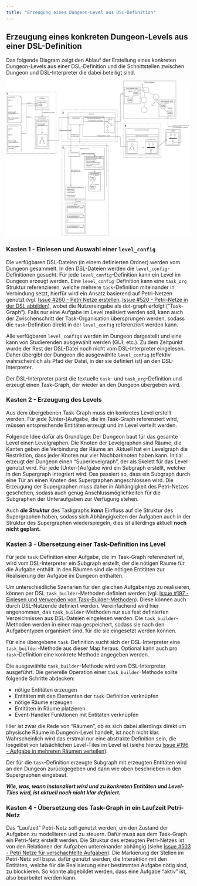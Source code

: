 ```yaml
---
title: "Erzeugung eines Dungeon-Level aus DSL-Definition"
---
```


## Erzeugung eines konkreten Dungeon-Levels aus einer DSL-Definition

Das folgende Diagram zeigt den Ablauf der Erstellung eines konkreten Dungeon-Levels aus
einer DSL-Definition und die Schnittstellen zwischen Dungeon und DSL-Interpreter die dabei
beteiligt sind.

![Überblick](img/system_overview.png)

### Kasten 1 - Einlesen und Auswahl einer `level_config`

Die verfügbaren DSL-Dateien (in einem definierten Ordner) werden vom Dungeon gesammelt. In
den DSL-Dateien werden die `level_config`-Definitionen gesucht. Für jede
`level_config`-Definition kann ein Level im Dungeon erzeugt werden. Eine
`level_config`-Definition kann eine `task_org` Struktur referenzieren, welche mehrere
`task`-Definition miteinander in Verbindung setzt, hierfür wird ein Ansatz basierend auf
Petri-Netzen genutzt (vgl. [Issue #260 - Petri Netze
erstellen](https://github.com/Programmiermethoden/Dungeon/issues/260), [Issue #520 -
Petri-Netze in der DSL
abbilden](https://github.com/Programmiermethoden/Dungeon/issues/260)), wobei die
Nutzereingabe als dot-graph erfolgt (“Task-Graph”). Falls nur eine Aufgabe im Level
realisiert werden soll, kann auch der Zwischenschritt der Task-Organisation übersprungen
werden, sodass die `task`-Definition direkt in der `level_config` referenziert werden kann.

Alle verfügbaren `level_config`s werden im Dungeon dargestellt und eine kann von
Studierenden ausgewählt werden (GUI, etc.). Zu dem Zeitpunkt wurde der Rest der DSL-Datei
noch nicht vom DSL-Interpreter eingelesen. Daher übergibt der Dungeon die ausgewählte
`level_config` (effektiv wahrscheinlich als Pfad der Datei, in der sie definiert ist) an den
DSL-Interpreter.

Der DSL-Interpreter parst die textuelle `task`- und `task_org`-Definition und erzeugt einen
Task-Graph, der wieder an den Dungeon übergeben wird.

### Kasten 2 - Erzeugung des Levels

Aus dem übergebenen Task-Graph muss ein konkretes Level erstellt werden. Für jede
(Unter-)Aufgabe, die im Task-Graph referenziert wird, müssen entsprechende Entitäten erzeugt
und im Level verteilt werden.

Folgende Idee dafür als Grundlage: Der Dungeon baut für das gesamte Level einen
Levelgraphen. Die Knoten der Levelgraphen sind Räume, die Kanten geben die Verbindung der
Räume an. Aktuell hat ein Levelgraph die Restriktion, dass jeder Knoten nur vier
Nachbarknoten haben kann. Initial erzeugt der Dungeon einen “Superlevelgraph”, der als
Skelett für das Level genutzt wird. Für jede (Unter-)Aufgabe wird ein Subgraph erstellt,
welcher in den Supergraph integriert wird. Das passiert so, dass ein Subgraph durch eine Tür
an einen Knoten des Supergraphen angeschlossen wird. Die Erzeugung der Supergraphen muss
daher in Abhängigkeit des Petri-Netzes geschehen, sodass auch genug Anschlussmöglichkeiten
für die Subgraphen der Unteraufgaben zur Verfügung stehen.

Auch ***die Struktur*** des Taskgraphs ***kann*** Einfluss auf die Struktur des
Supergraphen haben, sodass sich Abhängigkeiten der Aufgaben auch in der Struktur des
Supergraphen wiederspiegeln, dies ist allerdings aktuell **noch nicht geplant.**

### Kasten 3 - Übersetzung einer Task-Definition ins Level

Für jede `task`-Definition einer Aufgabe, die im Task-Graph referenziert ist, wird vom
DSL-Interpreter ein Subgraph erstellt, der die nötigen Räume für die Aufgabe enthält. In den
Räumen sind die nötigen Entitäten zur Realisierung der Aufgabe im Dungeon enthalten.

Um unterschiedliche Szenarien für den gleichen Aufgabentyp zu realisieren, können per DSL
`task_builder`-Methoden definiert werden (vgl. [Issue #197 - Einlesen und Verwenden von
Task-Builder-Methoden](https://github.com/Programmiermethoden/Dungeon/issues/197)). Diese
können auch durch DSL-Nutzende definiert werden. Vereinfachend wird hier angenommen, das
`task_builder`-Methoden nur aus fest definierten Verzeichnissen aus DSL-Dateien eingelesen
werden. Die `task_builder`-Methoden werden in einer map gespeichert, sodass sie nach den
Aufgabentypen organisiert sind, für die sie eingesetzt werden können.

Für eine übergebene `task`-Definition sucht sich der DSL-Interpreter eine
`task_builder`-Methode aus dieser Map heraus. Optional kann auch pro `task`-Definition eine
konkrete Methode angegeben werden.

Die ausgewählte `task_builder`-Methode wird vom DSL-Interpreter ausgeführt. Die generelle
Operation einer `task_builder`-Methode sollte folgende Schritte abdecken:

- nötige Entitäten erzeugen
- Entitäten mit den Elementen der `task`-Definition verknüpfen
- nötige Räume erzeugen
- Entitäten in Räume platzieren
- Event-Handler Funktionen mit Entitäten verknüpfen

Hier ist zwar die Rede von “Räumen”, ob es sich dabei allerdings direkt um physische Räume
in Dungeon-Level handelt, ist noch nicht klar. Wahrscheinlich wird das erstmal nur eine
abstrakte Definition sein, die losgelöst von tatsächlichen Level-Tiles im Level ist (siehe
hierzu [Issue #196 - Aufgabe in mehreren Räumen
verteilen](https://github.com/Programmiermethoden/Dungeon/issues/196)).

Der für die `task`-Definition erzeugte Subgraph mit erzeugten Entitäten wird an den Dungeon
zurückgegeben und dann wie oben beschrieben in den Supergraphen eingebaut.

***Wie, was, wann instanziiert wird und zu konkreten Entitäten und Level-Tiles wird, ist
aktuell noch nicht klar definiert.***

### Kasten 4 - Übersetzung des Task-Graph in ein Laufzeit Petri-Netz

Das “Laufzeit” Petri-Netz soll genutzt werden, um den Zustand der Aufgaben zu modellieren
und zu steuern. Dafür muss aus dem Task-Graph ein Petri-Netz erstellt werden. Die Struktur
des erzeugten Petri-Netzes ist von den Relationen der Aufgaben untereinander abhängig (siehe
[Issue #503 - Petri Netze für verschachtelte
Aufgaben](https://github.com/Programmiermethoden/Dungeon/issues/503)). Die Markierung der
Stellen im Petri-Netz soll bspw. dafür genutzt werden, die Interaktion mit den Entitäten,
welche für die Realisierung einer bestimmten Aufgabe nötig sind, zu blockieren. So könnte
abgebildet werden, dass eine Aufgabe “aktiv” ist, also bearbeitet werden kann.
